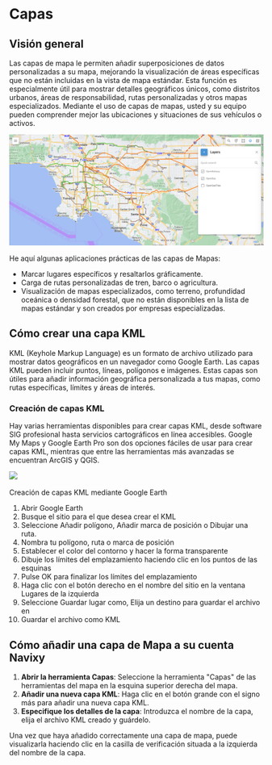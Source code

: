 # Capas

## Visión general

Las capas de mapa le permiten añadir superposiciones de datos personalizadas a su mapa, mejorando la visualización de áreas específicas que no están incluidas en la vista de mapa estándar. Esta función es especialmente útil para mostrar detalles geográficos únicos, como distritos urbanos, áreas de responsabilidad, rutas personalizadas y otros mapas especializados. Mediante el uso de capas de mapas, usted y su equipo pueden comprender mejor las ubicaciones y situaciones de sus vehículos o activos.

![image-20240807-205554.png](../../../gua-del-usuario/seguimiento/herramientas-cartogrficas/attachments/image-20240807-205554.png)

He aquí algunas aplicaciones prácticas de las capas de Mapas:

* Marcar lugares específicos y resaltarlos gráficamente.
* Carga de rutas personalizadas de tren, barco o agricultura.
* Visualización de mapas especializados, como terreno, profundidad oceánica o densidad forestal, que no están disponibles en la lista de mapas estándar y son creados por empresas especializadas.

## Cómo crear una capa KML

KML (Keyhole Markup Language) es un formato de archivo utilizado para mostrar datos geográficos en un navegador como Google Earth. Las capas KML pueden incluir puntos, líneas, polígonos e imágenes. Estas capas son útiles para añadir información geográfica personalizada a tus mapas, como rutas específicas, límites y áreas de interés.

### Creación de capas KML

Hay varias herramientas disponibles para crear capas KML, desde software SIG profesional hasta servicios cartográficos en línea accesibles. Google My Maps y Google Earth Pro son dos opciones fáciles de usar para crear capas KML, mientras que entre las herramientas más avanzadas se encuentran ArcGIS y QGIS.

![](https://squaregps.atlassian.net/wiki/images/icons/grey_arrow_down.png)

Creación de capas KML mediante Google Earth

1. Abrir Google Earth
2. Busque el sitio para el que desea crear el KML
3. Seleccione Añadir polígono, Añadir marca de posición o Dibujar una ruta.
4. Nombra tu polígono, ruta o marca de posición
5. Establecer el color del contorno y hacer la forma transparente
6. Dibuje los límites del emplazamiento haciendo clic en los puntos de las esquinas
7. Pulse OK para finalizar los límites del emplazamiento
8. Haga clic con el botón derecho en el nombre del sitio en la ventana Lugares de la izquierda
9. Seleccione Guardar lugar como, Elija un destino para guardar el archivo en
10. Guardar el archivo como KML

## Cómo añadir una capa de Mapa a su cuenta Navixy

1. **Abrir la herramienta Capas**: Seleccione la herramienta "Capas" de las herramientas del mapa en la esquina superior derecha del mapa.
2. **Añadir una nueva capa KML**: Haga clic en el botón grande con el signo más para añadir una nueva capa KML.
3. **Especifique los detalles de la capa**: Introduzca el nombre de la capa, elija el archivo KML creado y guárdelo.

Una vez que haya añadido correctamente una capa de mapa, puede visualizarla haciendo clic en la casilla de verificación situada a la izquierda del nombre de la capa.
